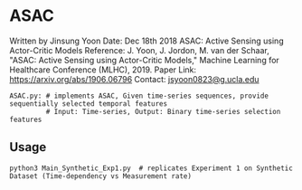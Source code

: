 # ASAC

Written by Jinsung Yoon
Date: Dec 18th 2018
ASAC: Active Sensing using Actor-Critic Models
Reference: J. Yoon, J. Jordon, M. van der Schaar, "ASAC: Active Sensing using Actor-Critic Models," Machine Learning for Healthcare Conference (MLHC), 2019.
Paper Link: https://arxiv.org/abs/1906.06796
Contact: jsyoon0823@g.ucla.edu


```
ASAC.py: # implements ASAC, Given time-series sequences, provide sequentially selected temporal features
         # Input: Time-series, Output: Binary time-series selection features
```

## Usage
```
python3 Main_Synthetic_Exp1.py  # replicates Experiment 1 on Synthetic Dataset (Time-dependency vs Measurement rate)
```


